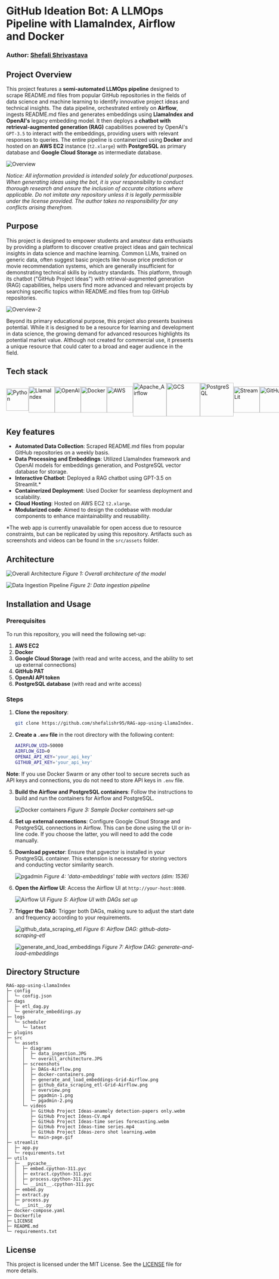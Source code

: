 # GitHub Ideation Bot: A LLMOps Pipeline with LlamaIndex, Airflow and Docker

### Author: [Shefali Shrivastava](https://www.github.com/shefalishr95)

## Project Overview

This project features a **semi-automated LLMOps pipeline** designed to scrape README.md files from popular GitHub repositories in the fields of data science and machine learning to identify innovative project ideas and technical insights. The data pipeline, orchestrated entirely on **Airflow**, ingests README.md files and generates embeddings using **LlamaIndex and OpenAI's** legacy embedding model. It then deploys a **chatbot with retrieval-augmented generation (RAG)** capabilities powered by OpenAI's `GPT-3.5` to interact with the embeddings, providing users with relevant responses to queries. The entire pipeline is containerized using **Docker** and hosted on an **AWS EC2** instance (`t2.xlarge`) with **PostgreSQL** as primary database and **Google Cloud Storage** as intermediate database.

![Overview](./src/assets/screenshots/overview.png)

_Notice: All information provided is intended solely for educational purposes. When generating ideas using the bot, it is your responsibility to conduct thorough research and ensure the inclusion of accurate citations where applicable. Do not imitate any repository unless it is legally permissible under the license provided. The author takes no responsibility for any conflicts arising therefrom._

## Purpose

This project is designed to empower students and amateur data enthusiasts by providing a platform to discover creative project ideas and gain technical insights in data science and machine learning. Common LLMs, trained on generic data, often suggest basic projects like house price prediction or movie recommendation systems, which are generally insufficient for demonstrating technical skills by industry standards. This platform, through its chatbot ("GitHub Project Ideas") with retrieval-augmented generation (RAG) capabilities, helps users find more advanced and relevant projects by searching specific topics within README.md files from top GitHub repositories.

![Overview-2](./src/assets/videos/main-page.gif)

Beyond its primary educational purpose, this project also presents business potential. While it is designed to be a resource for learning and development in data science, the growing demand for advanced resources highlights its potential market value. Although not created for commercial use, it presents a unique resource that could cater to a broad and eager audience in the field.

## Tech stack

<div style="display: flex; align-items: center;">

<img src='https://raw.githubusercontent.com/devicons/devicon/master/icons/python/python-original.svg' alt='Python' width='60' height='60'/>
<img src='https://raw.githubusercontent.com/run-llama/logos/main/LlamaLogoSmall.png' alt='LlamaIndex' width='70' height='70'/>
<img src='https://upload.wikimedia.org/wikipedia/commons/4/4d/OpenAI_Logo.svg' alt='OpenAI' width='70' height='70'/>
<img src='https://raw.githubusercontent.com/devicons/devicon/6910f0503efdd315c8f9b858234310c06e04d9c0/icons/docker/docker-plain-wordmark.svg' alt='Docker' width='70' height='70'/>
<img src='https://raw.githubusercontent.com/devicons/devicon/6910f0503efdd315c8f9b858234310c06e04d9c0/icons/amazonwebservices/amazonwebservices-plain-wordmark.svg' alt='AWS' width='70' height='70'/>
<img src='https://raw.githubusercontent.com/devicons/devicon/6910f0503efdd315c8f9b858234310c06e04d9c0/icons/apacheairflow/apacheairflow-original-wordmark.svg' alt='Apache_Airflow' width='90' height='90'/>
<img src='https://raw.githubusercontent.com/devicons/devicon/6910f0503efdd315c8f9b858234310c06e04d9c0/icons/googlecloud/googlecloud-original-wordmark.svg' alt='GCS' width='90' height='90'/>
<img src='https://raw.githubusercontent.com/devicons/devicon/6910f0503efdd315c8f9b858234310c06e04d9c0/icons/postgresql/postgresql-plain-wordmark.svg' alt='PostgreSQL' width='90' height='90'/>
<img src='https://raw.githubusercontent.com/devicons/devicon/6910f0503efdd315c8f9b858234310c06e04d9c0/icons/streamlit/streamlit-plain-wordmark.svg' alt='StreamLit' width='70' height='70'/>
<img src='https://raw.githubusercontent.com/devicons/devicon/6910f0503efdd315c8f9b858234310c06e04d9c0/icons/git/git-plain-wordmark.svg' alt='GitHub' width='70' height='70'/>
</div>

## Key features

- **Automated Data Collection**: Scraped README.md files from popular GitHub repositories on a weekly basis.
- **Data Processing and Embeddings**: Utilized LlamaIndex framework and OpenAI models for embeddings generation, and PostgreSQL vector database for storage.
- **Interactive Chatbot**: Deployed a RAG chatbot using GPT-3.5 on Streamlit.\*
- **Containerized Deployment**: Used Docker for seamless deployment and scalability.
- **Cloud Hosting**: Hosted on AWS EC2 `t2.xlarge`.
- **Modularized code**: Aimed to design the codebase with modular components to enhance maintainability and reusability.

\*The web app is currently unavailable for open access due to resource constraints, but can be replicated by using this repository. Artifacts such as screenshots and videos can be found in the `src/assets` folder.

## Architecture

![Overall Architecture](./src/assets/diagrams/overall_architecture.JPG)
_Figure 1: Overall architecture of the model_

![Data Ingestion Pipeline](./src/assets/diagrams/data_ingestion.JPG)
_Figure 2: Data ingestion pipeline_

## Installation and Usage

### Prerequisites

To run this repository, you will need the following set-up:

1. **AWS EC2**
2. **Docker**
3. **Google Cloud Storage** (with read and write access, and the ability to set up external connections)
4. **GitHub PAT**
5. **OpenAI API token**
6. **PostgreSQL database** (with read and write access)

### Steps

1. **Clone the repository**:

   ```bash
   git clone https://github.com/shefalishr95/RAG-app-using-LlamaIndex.git
   ```

2. **Create a `.env` file** in the root directory with the following content:

   ```bash
   AAIRFLOW_UID=50000
   AIRFLOW_GID=0
   OPENAI_API_KEY='your_api_key'
   GITHUB_API_KEY='your_api_key'
   ```

**Note**: If you use Docker Swarm or any other tool to secure secrets such as API keys and connections, you do not need to store API keys in `.env` file.

3. **Build the Airflow and PostgreSQL containers**:
   Follow the instructions to build and run the containers for Airflow and PostgreSQL.

   ![Docker containers](./src/assets/screenshots/docker-containers.png)
   _Figure 3: Sample Docker containers set-up_

4. **Set up external connections**:
   Configure Google Cloud Storage and PostgreSQL connections in Airflow. This can be done using the UI or in-line code. If you choose the latter, you will need to add the code manually.

5. **Download pgvector**:
   Ensure that pgvector is installed in your PostgreSQL container. This extension is necessary for storing vectors and conducting vector similarity search.

   ![pgadmin](./src/assets/screenshots/pgadmin-1.png)
   _Figure 4: 'data-embeddings' table with vectors (dim: 1536)_

6. **Open the Airflow UI**:
   Access the Airflow UI at `http://your-host:8080`.

   ![Airflow UI](./src/assets/screenshots/DAGs-Airflow.png)
   _Figure 5: Airflow UI with DAGs set up_

7. **Trigger the DAG**:
   Trigger both DAGs, making sure to adjust the start date and frequency according to your requirements.

   ![github_data_scraping_etl](./src/assets/screenshots/github_data_scraping_etl-Grid-Airflow.png)
   _Figure 6: Airflow DAG: github-data-scraping-etl_

   ![generate_and_load_embeddings](./src/assets/screenshots/generate_and_load_embeddings-Grid-Airflow.png)
   _Figure 7: Airflow DAG: generate-and-load-embeddings_

## Directory Structure

```
RAG-app-using-LlamaIndex
├─ config
│  └─ config.json
├─ dags
│  ├─ etl_dag.py
│  └─ generate_embeddings.py
├─ logs
│  └─ scheduler
│     └─ latest
├─ plugins
├─ src
│  └─ assets
│     ├─ diagrams
│     │  ├─ data_ingestion.JPG
│     │  └─ overall_architecture.JPG
│     ├─ screenshots
│     │  ├─ DAGs-Airflow.png
│     │  ├─ docker-containers.png
│     │  ├─ generate_and_load_embeddings-Grid-Airflow.png
│     │  ├─ github_data_scraping_etl-Grid-Airflow.png
│     │  ├─ overview.png
│     │  ├─ pgadmin-1.png
│     │  └─ pgadmin-2.png
│     └─ videos
│        ├─ GitHub Project Ideas-anamoly detection-papers only.webm
│        ├─ GitHub Project Ideas-CV.mp4
│        ├─ GitHub Project Ideas-time series forecasting.webm
│        ├─ GitHub Project Ideas-time series.mp4
│        ├─ GitHub Project Ideas-zero shot learning.webm
│        └─ main-page.gif
├─ streamlit
│  ├─ app.py
│  └─ requirements.txt
├─ utils
│  ├─ __pycache__
│  │  ├─ embed.cpython-311.pyc
│  │  ├─ extract.cpython-311.pyc
│  │  ├─ process.cpython-311.pyc
│  │  └─ __init__.cpython-311.pyc
│  ├─ embed.py
│  ├─ extract.py
│  ├─ process.py
│  └─ __init__.py
├─ docker-compose.yaml
├─ Dockerfile
├─ LICENSE
├─ README.md
└─ requirements.txt
```

## License

This project is licensed under the MIT License. See the [LICENSE](./LICENSE) file for more details.
